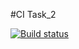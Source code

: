 #CI Task_2

[![Build status](https://ci.appveyor.com/api/projects/status/be8g0urpd2g3llaq?svg=true)](https://ci.appveyor.com/project/JohnnyStorm19/unit-test-task-2)